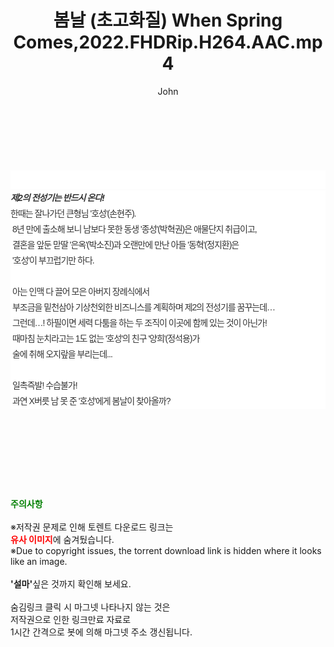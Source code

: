 ﻿---
layout: post
title:  "봄날 (초고화질) When Spring Comes,2022.FHDRip.H264.AAC.mp4"
author: John
categories: [ 영화 ]
tags: [  ]
image:  
description: "봄날 (초고화질) When Spring Comes,2022.FHDRip.H264.AAC.mp4 torrent 정보 공유"
toc: true
toc_sticky: true
---

<br>
<div class="view-img">
<a class="view_image" href="https://torrentmobile59.com/bbs/view_image.php?fn=%2Fdata%2Ffile%2Fmovie%2F1999782145_apb70z4j_eb68e03eeb32224a73dc9d6b23601750d7f52351.jpg" target="_blank"><img alt="" class="img-tag" content="https://torrentmobile59.com/data/file/movie/1999782145_apb70z4j_eb68e03eeb32224a73dc9d6b23601750d7f52351.jpg" itemprop="image" src="https://torrentmobile59.com/data/file/movie/1999782145_apb70z4j_eb68e03eeb32224a73dc9d6b23601750d7f52351.jpg"/></a><a class="view_image" href="https://torrentmobile59.com/bbs/view_image.php?fn=%2Fdata%2Ffile%2Fmovie%2F1999782145_SCsFrGjT_fa7d646e703c747426ab793878c4bd0ef24aa53a.jpg" target="_blank"><img alt="" class="img-tag" content="https://torrentmobile59.com/data/file/movie/1999782145_SCsFrGjT_fa7d646e703c747426ab793878c4bd0ef24aa53a.jpg" itemprop="image" src="https://torrentmobile59.com/data/file/movie/1999782145_SCsFrGjT_fa7d646e703c747426ab793878c4bd0ef24aa53a.jpg"/></a></div><div class="view-content" itemprop="description">
<p><br/></p><div class="title_area" style="margin:0px 0px 9px;padding:0px;list-style:none;font-size:12px;font-family:'나눔고딕', NanumGothic, '돋움', Dotum, Helvetica, 'AppleSDGothicNeo-Medium', AppleGothic, sans-serif;height:30px;float:none;background-color:rgb(255,255,255);"><h4 class="h_story" style="margin:5px 10px 0px 0px;padding:0px;list-style:none;font-size:12px;font-family:'돋움', sans-serif;height:18px;width:49px;background:url(&quot;https://ssl.pstatic.net/static/movie/2020/10/h_tx_sp5.png&quot;) no-repeat 0px -17px;float:left;"><strong class="blind" style="margin:0px;padding:0px;list-style:none;font-size:0px;font-family:inherit;color:inherit;width:1px;height:1px;line-height:0;">줄거리</strong></h4></div><h5 class="h_tx_story" style="margin:-7px 0px 1px;padding:0px;list-style:none;font-size:14px;font-family:'나눔고딕', NanumGothic, Helvetica, sans-serif;color:rgb(51,51,51);background-image:url(&quot;https://ssl.pstatic.net/static/movie/2014/01/blank.gif&quot;);letter-spacing:-1px;line-height:25px;background-color:rgb(255,255,255);">제2의 전성기는 반드시 온다!</h5><p class="con_tx" style="margin-top:-1px;margin-bottom:-6px;list-style:none;font-size:14px;font-family:'나눔고딕', NanumGothic, '돋움', Dotum, Helvetica, 'AppleSDGothicNeo-Medium', AppleGothic, sans-serif;color:rgb(51,51,51);background-image:url(&quot;https://ssl.pstatic.net/static/movie/2014/01/blank.gif&quot;);letter-spacing:-1px;line-height:25px;background-color:rgb(255,255,255);">한때는 잘나가던 큰형님 '호성'(손현주).<br style="list-style:none;font-size:12px;font-family:'돋움', sans-serif;color:rgb(0,0,0);"/> 8년 만에 출소해 보니 남보다 못한 동생 '종성'(박혁권)은 애물단지 취급이고,<br style="list-style:none;font-size:12px;font-family:'돋움', sans-serif;color:rgb(0,0,0);"/> 결혼을 앞둔 맏딸 '은옥'(박소진)과 오랜만에 만난 아들 '동혁'(정지환)은<br style="list-style:none;font-size:12px;font-family:'돋움', sans-serif;color:rgb(0,0,0);"/> '호성'이 부끄럽기만 하다.<br style="list-style:none;font-size:12px;font-family:'돋움', sans-serif;color:rgb(0,0,0);"/> <br style="list-style:none;font-size:12px;font-family:'돋움', sans-serif;color:rgb(0,0,0);"/> 아는 인맥 다 끌어 모은 아버지 장례식에서<br style="list-style:none;font-size:12px;font-family:'돋움', sans-serif;color:rgb(0,0,0);"/> 부조금을 밑천삼아 기상천외한 비즈니스를 계획하며 제2의 전성기를 꿈꾸는데…<br style="list-style:none;font-size:12px;font-family:'돋움', sans-serif;color:rgb(0,0,0);"/> 그런데…! 하필이면 세력 다툼을 하는 두 조직이 이곳에 함께 있는 것이 아닌가!<br style="list-style:none;font-size:12px;font-family:'돋움', sans-serif;color:rgb(0,0,0);"/> 때마침 눈치라고는 1도 없는 '호성'의 친구 '양희'(정석용)가<br style="list-style:none;font-size:12px;font-family:'돋움', sans-serif;color:rgb(0,0,0);"/> 술에 취해 오지랖을 부리는데...<br style="list-style:none;font-size:12px;font-family:'돋움', sans-serif;color:rgb(0,0,0);"/> <br style="list-style:none;font-size:12px;font-family:'돋움', sans-serif;color:rgb(0,0,0);"/> 일촉즉발! 수습불가!<br style="list-style:none;font-size:12px;font-family:'돋움', sans-serif;color:rgb(0,0,0);"/> 과연 X버릇 남 못 준 '호성'에게 봄날이 찾아올까?</p> </div>
    
<br><br><br><br><br><br><br>
<p data-ke-size="size16"><b><span style="color: green;">주의사항</span></b><br /><br />※저작권 문제로 인해 토렌트 다운로드 링크는<br /><b><span style="color: red;">유사 이미지</span></b>에 숨겨뒀습니다.<br />※Due to copyright issues, the torrent download link is hidden where it looks like an image.<br /><br /><b>'설마'</b>싶은 것까지 확인해 보세요.<br /><br />숨김링크 클릭 시 마그넷 나타나지 않는 것은<br />저작권으로 인한 링크만료 자료로<br />1시간 간격으로 봇에 의해 마그넷 주소 갱신됩니다.</p>
